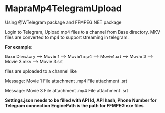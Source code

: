 # MapraMp4TelegramUpload

Using @WTelegram package and FFMPEG.NET package

Login to Telegram, Upload mp4 files to a channel from Base directory.
MKV files are converted to mp4 to support streaming in telegram.

**For example:**

Base Directory
--> Movie 1
   --> Movie1.mp4
   --> Movie1.srt
--> Movie 3
  --> Movie 3.mkv
  --> Movie 3.srt

files are uploaded to a channel like

Message:
Movie 1
File attachment .mp4
File attachment .srt

Message:
Movie 3
File attachment .mp4
File attachment .srt

**Settings.json needs to be filled with API Id, API hash, Phone Number for Telegram connection**
**EnginePath is the path for FFMPEG exe files**

